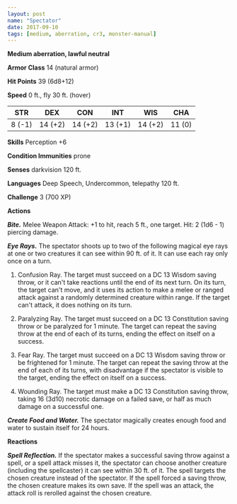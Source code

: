 ```yaml
---
layout: post
name: "Spectator"
date: 2017-09-10
tags: [medium, aberration, cr3, monster-manual]
---
```


**Medium aberration, lawful neutral**

**Armor Class** 14 (natural armor)

**Hit Points** 39 (6d8+12)

**Speed** 0 ft., fly 30 ft. (hover)

|   STR   |   DEX   |   CON   |   INT   |   WIS   |   CHA   |
|:-----:|:-----:|:-----:|:-----:|:-----:|:-----:|
| 8 (-1) | 14 (+2) | 14 (+2) | 13 (+1) | 14 (+2) | 11 (0) |

**Skills** Perception +6

**Condition Immunities** prone

**Senses** darkvision 120 ft.

**Languages** Deep Speech, Undercommon, telepathy 120 ft.

**Challenge** 3 (700 XP)

**Actions**

***Bite.*** Melee Weapon Attack: +1 to hit, reach 5 ft., one target. Hit: 2 (1d6 - 1) piercing damage.

***Eye Rays.*** The spectator shoots up to two of the following magical eye rays at one or two creatures it can see within 90 ft. of it. It can use each ray only once on a turn.

1. Confusion Ray. The target must succeed on a DC 13 Wisdom saving throw, or it can't take reactions until the end of its next turn. On its turn, the target can't move, and it uses its action to make a melee or ranged attack against a randomly determined creature within range. If the target can't attack, it does nothing on its turn.

2. Paralyzing Ray. The target must succeed on a DC 13 Constitution saving throw or be paralyzed for 1 minute. The target can repeat the saving throw at the end of each of its turns, ending the effect on itself on a success.

3. Fear Ray. The target must succeed on a DC 13 Wisdom saving throw or be frightened for 1 minute. The target can repeat the saving throw at the end of each of its turns, with disadvantage if the spectator is visible to the target, ending the effect on itself on a success.

4. Wounding Ray. The target must make a DC 13 Constitution saving throw, taking 16 (3d10) necrotic damage on a failed save, or half as much damage on a successful one.

***Create Food and Water.*** The spectator magically creates enough food and water to sustain itself for 24 hours.

**Reactions**

***Spell Reflection.*** If the spectator makes a successful saving throw against a spell, or a spell attack misses it, the spectator can choose another creature (including the spellcaster) it can see within 30 ft. of it. The spell targets the chosen creature instead of the spectator. If the spell forced a saving throw, the chosen creature makes its own save. If the spell was an attack, the attack roll is rerolled against the chosen creature.

